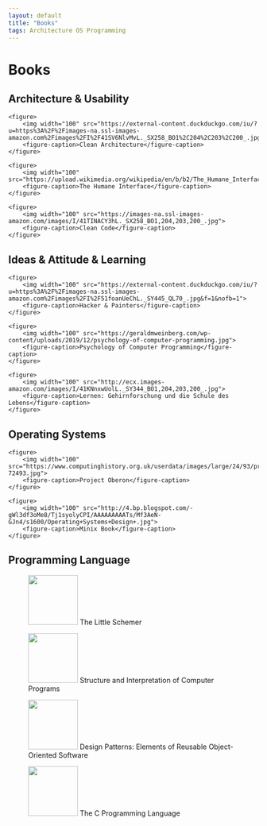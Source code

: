 ```yaml
---
layout: default
title: "Books"
tags: Architecture OS Programming
---
```


# Books

## Architecture & Usability

<div class="flex-container">

    <figure>
        <img width="100" src="https://external-content.duckduckgo.com/iu/?u=https%3A%2F%2Fimages-na.ssl-images-amazon.com%2Fimages%2FI%2F41SV6NlvMvL._SX258_BO1%2C204%2C203%2C200_.jpg&f=1&nofb=1">
        <figure-caption>Clean Architecture</figure-caption>
    </figure>

    <figure>
        <img width="100" src="https://upload.wikimedia.org/wikipedia/en/b/b2/The_Humane_Interface_book_cover.jpg">
        <figure-caption>The Humane Interface</figure-caption>
    </figure>

    <figure>
        <img width="100" src="https://images-na.ssl-images-amazon.com/images/I/41TINACY3hL._SX258_BO1,204,203,200_.jpg">
        <figure-caption>Clean Code</figure-caption>
    </figure>


</div>

## Ideas & Attitude & Learning

<div class="flex-container">

    <figure>
        <img width="100" src="https://external-content.duckduckgo.com/iu/?u=https%3A%2F%2Fimages-na.ssl-images-amazon.com%2Fimages%2FI%2F51foanUeChL._SY445_QL70_.jpg&f=1&nofb=1">
        <figure-caption>Hacker & Painters</figure-caption> 
    </figure> 

    <figure>
        <img width="100" src="https://geraldmweinberg.com/wp-content/uploads/2019/12/psychology-of-computer-programming.jpg">
        <figure-caption>Psychology of Computer Programming</figure-caption> 
    </figure> 

    <figure>
        <img width="100" src="http://ecx.images-amazon.com/images/I/41KNnxwUolL._SY344_BO1,204,203,200_.jpg">
        <figure-caption>Lernen: Gehirnforschung und die Schule des Lebens</figure-caption> 
    </figure> 


</div>

## Operating Systems

<div class="flex-container">

    <figure>
        <img width="100" src="https://www.computinghistory.org.uk/userdata/images/large/24/93/product-72493.jpg">
        <figure-caption>Project Oberon</figure-caption> 
    </figure>

    <figure>
        <img width="100" src="http://4.bp.blogspot.com/-gWl3df3oMe8/Tj1syolyCPI/AAAAAAAAATs/Mf3AeN-GJn4/s1600/Operating+Systems+Design+.jpg">
        <figure-caption>Minix Book</figure-caption> 
    </figure>

</div>

## Programming Language

<div class="flex-container">

<figure>
    <img width="100" src="https://external-content.duckduckgo.com/iu/?u=https%3A%2F%2Fimages-na.ssl-images-amazon.com%2Fimages%2FI%2F41nq8D8ESjL._SX218_BO1%2C204%2C203%2C200_QL40_ML2_.jpg&f=1&nofb=1">
    <figure-caption>The Little Schemer</figure-caption> 
</figure>

<figure>
    <img width="100" src="https://i2.wp.com/www.ossblog.org/wp-content/uploads/2017/01/SICP.jpg?resize=200%2C290&ssl=1">
    <figure-caption>Structure and Interpretation of Computer Programs</figure-caption> 
</figure>

<figure>
    <img width="100" src="https://upload.wikimedia.org/wikipedia/en/7/78/Design_Patterns_cover.jpg">
    <figure-caption>Design Patterns: Elements of Reusable Object-Oriented Software</figure-caption> 
</figure>

<figure>
    <img width="100" src="https://2.bp.blogspot.com/-Htcdqx1NcAI/VuAxaOnQkjI/AAAAAAAABF0/pvneyGTSXpE/s1600/The_C_Programming_Language_download-pdf-freecomputerbookspdf.blogspot.com.png">
    <figure-caption>The C Programming Language</figure-caption> 
</figure>

</div>


